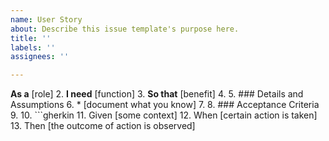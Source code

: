 ```yaml
---
name: User Story
about: Describe this issue template's purpose here.
title: ''
labels: ''
assignees: ''

---
```


**As a** [role]
2. **I need** [function]
3. **So that** [benefit]
4.
5. ### Details and Assumptions
6. * [document what you know]
7.
8. ### Acceptance Criteria
9.
10. ```gherkin
11. Given [some context]
12. When [certain action is taken]
13. Then [the outcome of action is observed]

